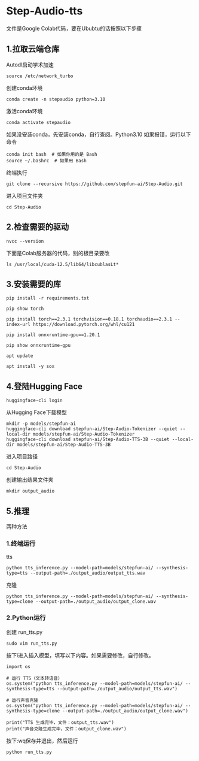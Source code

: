 # Step-Audio-tts

文件是Google Colab代码，要在Ububtu的话按照以下步骤

## 1.拉取云端仓库
Autodl启动学术加速
```
source /etc/network_turbo
```
 创建conda环境
```
conda create -n stepaudio python=3.10
```
激活conda环境
```
conda activate stepaudio
```
如果没安装conda，先安装conda，自行查阅。Python3.10
如果报错，运行以下命令
```
conda init bash  # 如果你用的是 Bash
source ~/.bashrc  # 如果用 Bash
```
终端执行
```
git clone --recursive https://github.com/stepfun-ai/Step-Audio.git
```

进入项目文件夹
```
cd Step-Audio
```

## 2.检查需要的驱动
```
nvcc --version
```
下面是Colab服务器的代码，别的根目录要改
```
ls /usr/local/cuda-12.5/lib64/libcublasLt*
```

## 3.安装需要的库
```
pip install -r requirements.txt
```
```
pip show torch
```
```
pip install torch==2.3.1 torchvision==0.18.1 torchaudio==2.3.1 --index-url https://download.pytorch.org/whl/cu121
```
```
pip install onnxruntime-gpu==1.20.1
```
```
pip show onnxruntime-gpu
```
```
apt update
```
```
apt install -y sox
```

## 4.登陆Hugging Face
```
huggingface-cli login
```
从Hugging Face下载模型
```
mkdir -p models/stepfun-ai
huggingface-cli download stepfun-ai/Step-Audio-Tokenizer --quiet --local-dir models/stepfun-ai/Step-Audio-Tokenizer
huggingface-cli download stepfun-ai/Step-Audio-TTS-3B --quiet --local-dir models/stepfun-ai/Step-Audio-TTS-3B
```
进入项目路径
```
cd Step-Audio
```
创建输出结果文件夹
```
mkdir output_audio
```

## 5.推理
两种方法
### 1.终端运行
tts
```
python tts_inference.py --model-path=models/stepfun-ai/ --synthesis-type=tts --output-path=./output_audio/output_tts.wav
```
克隆
```
python tts_inference.py --model-path=models/stepfun-ai/ --synthesis-type=clone --output-path=./output_audio/output_clone.wav
```
### 2.Python运行
创建 run_tts.py
```
sudo vim run_tts.py
```
按下i进入插入模型，填写以下内容。如果需要修改，自行修改。
```
import os

# 运行 TTS（文本转语音）
os.system("python tts_inference.py --model-path=models/stepfun-ai/ --synthesis-type=tts --output-path=./output_audio/output_tts.wav")

# 运行声音克隆
os.system("python tts_inference.py --model-path=models/stepfun-ai/ --synthesis-type=clone --output-path=./output_audio/output_clone.wav")

print("TTS 生成完毕，文件：output_tts.wav")
print("声音克隆生成完毕，文件：output_clone.wav")
```
按下:wq保存并退出，然后运行
```
python run_tts.py
```
